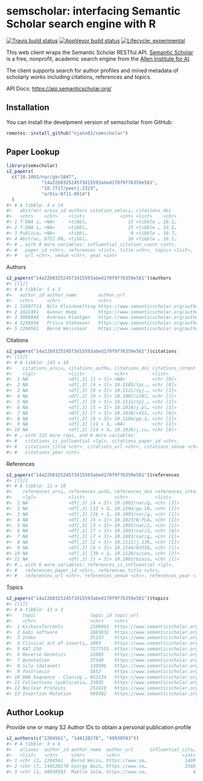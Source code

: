 
<!-- README.md is generated from README.Rmd. Please edit that file -->

# semscholar: interfacing Semantic Scholar search engine with R

<!-- badges: start -->

[![Travis build
status](https://travis-ci.org/njahn82/semscholar.svg?branch=master)](https://travis-ci.org/njahn82/semscholar)
[![AppVeyor build
status](https://ci.appveyor.com/api/projects/status/github/njahn82/semscholar?branch=master&svg=true)](https://ci.appveyor.com/project/njahn82/semscholar)
[![Lifecycle:
experimental](https://img.shields.io/badge/lifecycle-experimental-orange.svg)](https://www.tidyverse.org/lifecycle/#experimental)
<!-- badges: end -->

This web client wraps the Semantic Scholar RESTful API. [Semantic
Scholar](https://www.semanticscholar.org/) is a free, nonprofit,
academic search engine from the [Allen Institute for
AI](https://allenai.org/).

The client supports search for author profiles and mined metadata of
scholarly works including citations, references and topics.

API Docs: <https://api.semanticscholar.org/>

## Installation

You can install the develpment version of semscholar from GitHub:

``` r
remotes::install_github("njahn82/semscholar")
```

## Paper Lookup

``` r
library(semscholar)
s2_papers(
  c("10.1093/nar/gkr1047", 
             "14a22b032524573d15593abed170f9f76359e581", 
             "10.7717/peerj.2323", 
             "arXiv:0711.0914")
  )
#> # A tibble: 4 x 14
#>   abstract arxiv_id authors citation_veloci… citations doi  
#>   <chr>    <chr>    <list>             <int> <list>    <chr>
#> 1 T-DNA i… <NA>     <tibbl…               15 <tibble … 10.1…
#> 2 T-DNA i… <NA>     <tibbl…               15 <tibble … 10.1…
#> 3 Publica… <NA>     <tibbl…                0 <tibble … 10.7…
#> 4 Abstrac… 0711.09… <tibbl…               10 <tibble … 10.1…
#> # … with 8 more variables: influential_citation_count <int>,
#> #   paper_id <chr>, references <list>, title <chr>, topics <list>,
#> #   url <chr>, venue <chr>, year <int>
```

Authors

``` r
s2_papers("14a22b032524573d15593abed170f9f76359e581")$authors
#> [[1]]
#> # A tibble: 5 x 3
#>   author_id author_name        author_url                                  
#>   <chr>     <chr>              <chr>                                       
#> 1 31697714  Nils Kleinboelting https://www.semanticscholar.org/author/3169…
#> 2 1922491   Gunnar Huep        https://www.semanticscholar.org/author/1922…
#> 3 3096048   Andreas Kloetgen   https://www.semanticscholar.org/author/3096…
#> 4 3236938   Prisca Viehoever   https://www.semanticscholar.org/author/3236…
#> 5 2204561   Bernd Weisshaar    https://www.semanticscholar.org/author/2204…
```

Citations

``` r
s2_papers("14a22b032524573d15593abed170f9f76359e581")$citations
#> [[1]]
#> # A tibble: 143 x 10
#>    citations_arxiv… citations_autho… citations_doi citations_intent
#>    <lgl>            <list>           <chr>         <list>          
#>  1 NA               <df[,3] [1 × 3]> <NA>          <chr [0]>       
#>  2 NA               <df[,3] [9 × 3]> 10.1105/tpc.… <chr [0]>       
#>  3 NA               <df[,3] [8 × 3]> 10.1111/tpj.… <chr [1]>       
#>  4 NA               <df[,3] [9 × 3]> 10.1007/s107… <chr [1]>       
#>  5 NA               <df[,3] [9 × 3]> 10.1111/tpj.… <chr [1]>       
#>  6 NA               <df[,3] [5 × 3]> 10.1016/j.pl… <chr [1]>       
#>  7 NA               <df[,3] [7 × 3]> 10.1038/s415… <chr [0]>       
#>  8 NA               <df[,3] [6 × 3]> 10.1104/pp.1… <chr [1]>       
#>  9 NA               <df[,3] [11 × 3… <NA>          <chr [1]>       
#> 10 NA               <df[,3] [14 × 3… 10.1016/j.cu… <chr [0]>       
#> # … with 133 more rows, and 6 more variables:
#> #   citations_is_influential <lgl>, citations_paper_id <chr>,
#> #   citations_title <chr>, citations_url <chr>, citations_venue <chr>,
#> #   citations_year <int>
```

References

``` r
s2_papers("14a22b032524573d15593abed170f9f76359e581")$references
#> [[1]]
#> # A tibble: 11 x 10
#>    references_arxi… references_auth… references_doi references_inte…
#>    <lgl>            <list>           <chr>          <list>          
#>  1 NA               <df[,3] [4 × 3]> 10.1093/nar/g… <chr [3]>       
#>  2 NA               <df[,3] [12 × 3… 10.1104/pp.10… <chr [1]>       
#>  3 NA               <df[,3] [16 × 3… 10.1093/nar/g… <chr [1]>       
#>  4 NA               <df[,3] [6 × 3]> 10.1023/B:PLA… <chr [1]>       
#>  5 NA               <df[,3] [3 × 3]> 10.1093/nar/2… <chr [1]>       
#>  6 NA               <df[,3] [7 × 3]> 10.1093/nar/2… <chr [0]>       
#>  7 NA               <df[,3] [7 × 3]> 10.1093/nar/g… <chr [1]>       
#>  8 NA               <df[,3] [2 × 3]> 10.1111/j.136… <chr [1]>       
#>  9 NA               <df[,3] [6 × 3]> 10.2144/03356… <chr [1]>       
#> 10 NA               <df[,3] [39 × 3… 10.1126/scien… <chr [2]>       
#> 11 NA               <df[,3] [5 × 3]> 10.1093/bioin… <chr [1]>       
#> # … with 6 more variables: references_is_influential <lgl>,
#> #   references_paper_id <chr>, references_title <chr>,
#> #   references_url <chr>, references_venue <chr>, references_year <int>
```

Topics

``` r
s2_papers("14a22b032524573d15593abed170f9f76359e581")$topics
#> [[1]]
#> # A tibble: 13 x 3
#>    topic                    topic_id topic_url                             
#>    <chr>                    <chr>    <chr>                                 
#>  1 KickassTorrents          2106063  https://www.semanticscholar.org/topic…
#>  2 Gabi software            1885631  https://www.semanticscholar.org/topic…
#>  3 Index                    35133    https://www.semanticscholar.org/topic…
#>  4 Clinical act of inserti… 2803     https://www.semanticscholar.org/topic…
#>  5 KAT 250                  7277553  https://www.semanticscholar.org/topic…
#>  6 Reverse Genetics         21005    https://www.semanticscholar.org/topic…
#>  7 Annotation               37540    https://www.semanticscholar.org/topic…
#>  8 Silo (dataset)           130506   https://www.semanticscholar.org/topic…
#>  9 fostriecin               5652     https://www.semanticscholar.org/topic…
#> 10 DNA Sequence - Cloning … 653134   https://www.semanticscholar.org/topic…
#> 11 Collections (publicatio… 23835    https://www.semanticscholar.org/topic…
#> 12 Nuclear Proteins         252416   https://www.semanticscholar.org/topic…
#> 13 Insertion Mutation       999582   https://www.semanticscholar.org/topic…
```

## Author Lookup

Provide one or many S2 Author IDs to obtain a personal publication
profile

``` r
s2_authors(c("2204561", "144128278", "49930593"))
#> # A tibble: 3 x 6
#>   aliases  author_id author_name  author_url      influential_cita… papers 
#>   <list>   <chr>     <chr>        <chr>                       <int> <list> 
#> 1 <chr [2… 2204561   Bernd Weiss… https://www.se…              1490 <df[,4…
#> 2 <chr [7… 144128278 György Buzs… https://www.se…              3348 <df[,4…
#> 3 <chr [1… 49930593  Maëlle Salm… https://www.se…                 4 <df[,4…
```
